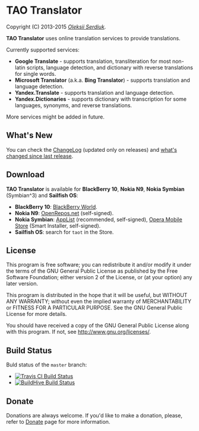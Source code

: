 TAO Translator
==============

Copyright (C) 2013-2015 *[Oleksii Serdiuk](https://oleksii.name/)*.

**TAO Translator** uses online translation services to provide
translations.

Currently supported services:

 - **Google Translate** - supports translation, transliteration for most
   non-latin scripts, language detection, and dictionary with reverse
   translations for single words.
 - **Microsoft Translator** (a.k.a. **Bing Translator**) - supports
   translation and language detection.
 - **Yandex.Translate** - supports translation and language detection.
 - **Yandex.Dictionaries** - supports dictionary with transcription
   for some languages, synonyms, and reverse translations.

More services might be added in future.


What's New
----------

You can check the [ChangeLog](ChangeLog.md) (updated only on releases)
and [what's changed since last release][changes].


Download
--------

**TAO Translator** is available for **BlackBerry 10**, **Nokia N9**,
**Nokia Symbian** (Symbian^3) and **Sailfish OS**:

 - **BlackBerry 10**: [BlackBerry World][bb10].
 - **Nokia N9**: [OpenRepos.net][openrepos] (self-signed).
 - **Nokia Symbian**: [AppList][applist] (recommended, self-signed),
   [Opera Mobile Store][opera] (Smart Installer, self-signed).
 - **Sailfish OS**: search for `taot` in the Store.


License
-------

This program is free software; you can redistribute it and/or
modify it under the terms of the GNU General Public License
as published by the Free Software Foundation; either version 2
of the License, or (at your option) any later version.

This program is distributed in the hope that it will be useful,
but WITHOUT ANY WARRANTY; without even the implied warranty of
MERCHANTABILITY or FITNESS FOR A PARTICULAR PURPOSE.  See the
GNU General Public License for more details.

You should have received a copy of the GNU General Public License
along with this program.  If not, see <http://www.gnu.org/licenses/>.


Build Status
------------

Buld status of the `master` branch:
- [![Travis CI Build Status][tci]][Travis CI]
- [![BuildHive Build Status][bh]][BuildHive]


Donate
------

Donations are always welcome. If you'd like to make a donation, please,
refer to [Donate][] page for more information.


[changes]: https://github.com/leppa/taot/compare/stable...master
[openrepos]: https://openrepos.net/content/leppa/tao-translator-nokia-n9
[applist]: http://applist.schumi1331.de/content/85
[opera]: http://symbian.apps.opera.com/the_advanced_online_translator.html
[bb10]: http://appworld.blackberry.com/webstore/content/21908039/
[Travis CI]: https://travis-ci.org/leppa/taot
[BuildHive]: https://buildhive.cloudbees.com/job/leppa/job/taot/
[tci]: https://travis-ci.org/leppa/taot.png?branch=master
[bh]: https://buildhive.cloudbees.com/job/leppa/job/taot/badge/icon
[Donate]: https://github.com/leppa/taot/wiki/Donate

<!-- $Id: $Format:%h %ai %an$ $ -->
